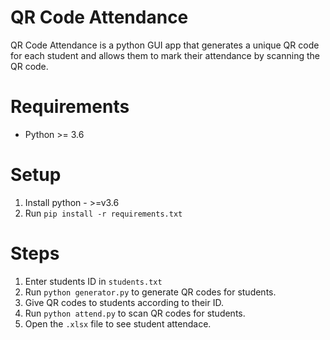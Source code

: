 # QR Code Attendance

QR Code Attendance is a python GUI app that generates a unique QR code for each student and allows them to mark their attendance by scanning the QR code.




# Requirements

*  Python >= 3.6
 
 
# Setup

1. Install python - >=v3.6
2. Run `pip install -r requirements.txt`


# Steps

1. Enter students ID in `students.txt`
2. Run `python generator.py` to generate QR codes for students.
3. Give QR codes to students according to their ID.
4. Run `python attend.py` to scan QR codes for students.
5. Open the `.xlsx` file to see student attendace.

